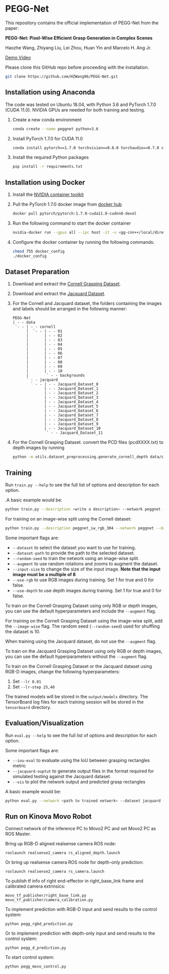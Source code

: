 # PEGG-Net
This repository contains the official implementation of PEGG-Net from the paper:

**PEGG-Net: Pixel-Wise Efficient Grasp Generation in Complex Scenes**

Haozhe Wang, Zhiyang Liu, Lei Zhou, Huan Yin and Marcelo H. Ang Jr.

[Demo Video](https://www.youtube.com/watch?v=wsDUP60PC1E)

Please clone this GitHub repo before proceeding with the installation.

```bash
git clone https://github.com/HZWang96/PEGG-Net.git
```

## Installation using Anaconda

The code was tested on Ubuntu 18.04, with Python 3.6 and PyTorch 1.7.0 (CUDA 11.0). NVIDIA GPUs are needed for both training and testing.

1. Create a new conda environment
    
    ```bash
    conda create --name peggnet python=3.6
    ```
    
2. Install PyTorch 1.7.0 for CUDA 11.0
    
    ```bash
    conda install pytorch==1.7.0 torchvision==0.8.0 torchaudio==0.7.0 cudatoolkit=11.0 -c pytorch
    ```
    
3. Install the required Python packages
    
    ```bash
    pip install -r requirements.txt
    ```
    

## Installation using Docker

1. Install the [NVIDIA container toolkit](https://docs.nvidia.com/datacenter/cloud-native/container-toolkit/user-guide.html)
2. Pull the PyTorch 1.7.0 docker image from [docker hub](https://hub.docker.com/r/pytorch/pytorch/tags)
    
    ```bash
    docker pull pytorch/pytorch:1.7.0-cuda11.0-cudnn8-devel
    ```
    
3. Run the following command to start the docker container
    
    ```bash
    nvidia-docker run --gpus all --ipc host -it -v <gg-cnn++/local/directory>:<workspace/in/docker/container> pytorch/pytorch:1.7.0-cuda11.0-cudnn8-devel bash
    ```
    
4. Configure the docker container by running the following commands:
    
    ```bash
    chmod 755 docker_config
    ./docker_config
    ```
    

## Dataset Preparation

1. Download and extract the [Cornell Grasping Dataset](https://www.kaggle.com/oneoneliu/cornell-grasp).
2. Download and extract the [Jacquard Dataset](https://jacquard.liris.cnrs.fr/files/database/download.php).
3. For the Cornell and Jacquard dataset, the folders containing the images and labels should be arranged in the following manner:
    
    ```
    PEGG-Net
    | - - data
     `- - | - - cornell
          |  `- - | - - 01
          |       | - - 02
          |       | - - 03
          |       | - - 04
          |       | - - 05
          |       | - - 06
          |       | - - 07
          |       | - - 08
          |       | - - 09
          |       | - - 10
          |        ` - - backgrounds
          ` - - jacquard
            ` - - | - - Jacquard_Dataset_0
                  | - - Jacquard_Dataset_1
                  | - - Jacquard_Dataset_2
                  | - - Jacquard_Dataset_3
                  | - - Jacquard_Dataset_4
                  | - - Jacquard_Dataset_5
                  | - - Jacquard_Dataset_6
                  | - - Jacquard_Dataset_7
                  | - - Jacquard_Dataset_8
                  | - - Jacquard_Dataset_9
                  | - - Jacquard_Dataset_10
                   ` - - Jacquard_Dataset_11
    ```
    
4. For the Cornell Grasping Dataset. convert the PCD files (pcdXXXX.txt) to depth images by running
    
    ```bash
    python -m utils.dataset_preprocessing.generate_cornell_depth data/cornell
    ```
    

## Training

Run `train.py --help` to see the full list of options and description for each option.

.A basic example would be:

```bash
python train.py --description <write a description> --network peggnet --dataset cornell --dataset-path data/cornell --use-rgb 1 --use-depth 0
```

For training on an image-wise split using the Cornell dataset:

```bash
python train.py --description peggnet_iw_rgb_304 --network peggnet --dataset cornell --dataset-path data/cornell --image-wise --use-depth 0 --use-rgb 1 --num-workers 4 --input-size 304
```

Some important flags are:

- `--dataset` to select the dataset you want to use for training.
- `--dataset-path` to provide the path to the selected dataset.
- `--random-seed` to train the network using an image-wise split.
- `--augment` to use random rotations and zooms to augment the dataset.
- `--input-size` to change the size of the input image. **Note that the input image must be a multiple of 8**
- `--use-rgb` to use RGB images during training. Set 1 for true and 0 for false.
- `--use-depth` to use depth images during training.  Set 1 for true and 0 for false.

To train on the Cornell Grasping Dataset using only RGB or depth images, you can use the default hyperparameters and include the `--augment` flag.

For training on the Cornell Grasping Dataset using the image-wise split, add the `--image-wise` flag. The random seed (`--random-seed`) used for shuffling the dataset is 10.

When training using the Jacquard dataset, do not use the `--augment` flag.

To train on the Jacquard Grasping Dataset using only RGB or depth images, you can use the default hyperparameters without the `--augment` flag.

To train on the Cornell Grasping Dataset or the Jacquard dataset using RGB-D images, change the following hyperparameters:

1. Set `--lr 0.01`
2. Set `--lr-step 25,40` 

The trained models will be stored in the `output/models` directory. The TensorBoard log files for each training session will be stored in the `tensorboard` directory.

## Evaluation/Visualization

Run `eval.py --help` to see the full list of options and description for each option.

Some important flags are:

- `--iou-eval` to evaluate using the IoU between grasping rectangles metric
- `--jacquard-ouptut` to generate output files in the format required for simulated testing against the Jacquard dataset.
- `--vis` to plot the network output and predicted grasp rectangles

A basic example would be:

```bash
python eval.py --network <path to trained network> --dataset jacquard --dataset-path data/jacquard --jacquard-output --iou-eval
```
## Run on Kinova Movo Robot
Connect network of the inference PC to Movo2 PC and set Movo2 PC as ROS Master.

Bring up RGB-D aligned realsense camera ROS node:
```
roslaunch realsense2_camera rs_aligned_depth.launch
```

Or bring up realsense camera ROS node for depth-only prediction:
```
roslaunch realsense2_camera rs_camera.launch
```

To publish tf info of right end-effector in right_base_link frame and calibrated camera extrinsics:
```
movo_tf_publisher/right_base_link.py
movo_tf_publisher/camera_calibration.py
```
To implement prediction with RGB-D input and send results to the control system:
```
python pegg_rgbd_prediction.py
```
Or to implement prediction with depth-only input and send results to the control system:
```
python pegg_d_prediction.py
```
To start control system:
```
python pegg_movo_control.py
```

